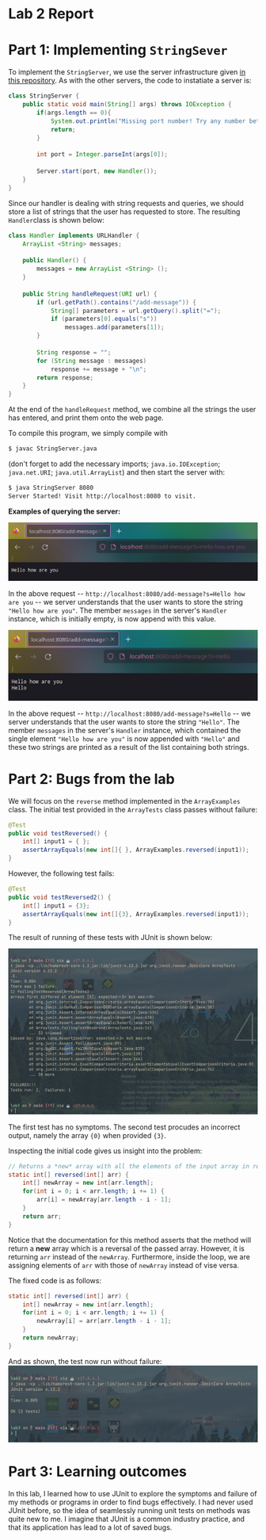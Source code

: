 # Lab 2 Report

# Part 1: Implementing `StringSever`

To implement the `StringServer`, we use the server infrastructure given [in this
repository](https://github.com/ucsd-cse15l-f22/wavelet). As with the other
servers, the code to instatiate a server is:

```java
class StringServer {
	public static void main(String[] args) throws IOException {
		if(args.length == 0){
			System.out.println("Missing port number! Try any number between 1024 to 49151");
			return;
		}

		int port = Integer.parseInt(args[0]);

		Server.start(port, new Handler());
	}
}
```

Since our handler is dealing with string requests and queries, we should store a
list of strings that the user has requested to store. The resulting
`Handler`class is shown below:

```java
class Handler implements URLHandler {
	ArrayList <String> messages;

	public Handler() {
		messages = new ArrayList <String> ();
	}

	public String handleRequest(URI url) {
		if (url.getPath().contains("/add-message")) {
			String[] parameters = url.getQuery().split("=");
			if (parameters[0].equals("s"))
				messages.add(parameters[1]);
		}

		String response = "";
		for (String message : messages)
			response += message + "\n";
		return response;
	}
}
```

At the end of the `handleRequest` method, we combine all the strings the user
has entered, and print them onto the web page.

To compile this program, we simply compile with

```bash
$ javac StringServer.java
```
(don't forget to add the necessary imports; `java.io.IOException`;
`java.net.URI`; `java.util.ArrayList`) and then start the server with:

```bash
$ java StringServer 8080
Server Started! Visit http://localhost:8080 to visit.
```

**Examples of querying the server:**

![](../media/lab2/stringserver1.png)

In the above request -- `http://localhost:8080/add-message?s=Hello how are you` --
we server understands that the user wants to store the string `"Hello how are
you"`. The member `messages` in the server's `Handler` instance, which is
initially empty, is now append with this value.

![](../media/lab2/stringserver2.png)

In the above request -- `http://localhost:8080/add-message?s=Hello` --
we server understands that the user wants to store the string `"Hello"`.
The member `messages` in the server's `Handler` instance, which contained the
single element `"Hello how are you"` is now appended with `"Hello"` and these
two strings are printed as a result of the list containing both strings.

# Part 2: Bugs from the lab

We will focus on the `reverse` method implemented in the `ArrayExamples` class.
The initial test provided in the `ArrayTests` class passes without failure:

```java
@Test
public void testReversed() {
	int[] input1 = { };
	assertArrayEquals(new int[]{ }, ArrayExamples.reversed(input1));
}
```

However, the following test fails:

```java
@Test
public void testReversed2() {
	int[] input1 = {3};
	assertArrayEquals(new int[]{3}, ArrayExamples.reversed(input1));
}
```

The result of running of these tests with JUnit is shown below:

![](../media/lab2/junit_failed.png)

The first test has no symptoms. The second test procudes an incorrect output,
namely the array `{0}` when provided `{3}`.

Inspecting the initial code gives us insight into the problem:

```java
// Returns a *new* array with all the elements of the input array in reversed order
static int[] reversed(int[] arr) {
	int[] newArray = new int[arr.length];
	for(int i = 0; i < arr.length; i += 1) {
		arr[i] = newArray[arr.length - i - 1];
	}
	return arr;
}
```

Notice that the documentation for this method asserts that the method will
return a **new** array which is a reversal of the passed array. However, it is
returning `arr` instead of the `newArray`. Furthermore, inside the loop, we are
assigning elements of `arr` with those of `newArray` instead of vise versa.

The fixed code is as follows:
	
```java
static int[] reversed(int[] arr) {
	int[] newArray = new int[arr.length];
	for(int i = 0; i < arr.length; i += 1) {
		newArray[i] = arr[arr.length - i - 1];
	}
	return newArray;
}
```

And as shown, the test now run without failure:
![](../media/lab2/junit_passed.png)

# Part 3: Learning outcomes

In this lab, I learned how to use JUnit to explore the symptoms and failure of
my methods or programs in order to find bugs effectively. I had never used JUnit
before, so the idea of seamlessly running unit tests on methods was quite new to
me. I imagine that JUnit is a common industry practice, and that its application
has lead to a lot of saved bugs.
